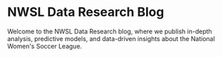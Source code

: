 # NWSL Data Research Blog

Welcome to the NWSL Data Research blog, where we publish in-depth analysis, predictive models, and data-driven insights about the National Women's Soccer League.

